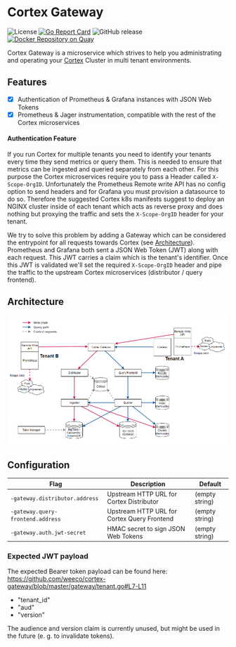 # Cortex Gateway

![License](https://img.shields.io/github/license/weeco/cortex-gateway.svg?color=blue)
[![Go Report Card](https://goreportcard.com/badge/github.com/weeco/cortex-gateway)](https://goreportcard.com/report/github.com/weeco/cortex-gateway)
![GitHub release](https://img.shields.io/github/release-pre/weeco/cortex-gateway.svg)
[![Docker Repository on Quay](https://quay.io/repository/weeco/cortex-gateway/status "Docker Repository on Quay")](https://quay.io/repository/weeco/cortex-gateway)

Cortex Gateway is a microservice which strives to help you administrating and operating your [Cortex](https://github.com/cortexproject/cortex) Cluster in multi tenant environments.

## Features

- [x] Authentication of Prometheus & Grafana instances with JSON Web Tokens
- [x] Prometheus & Jager instrumentation, compatible with the rest of the Cortex microservices

#### Authentication Feature

If you run Cortex for multiple tenants you need to identify your tenants every time they send metrics or query them. This is needed to ensure that metrics can be ingested and queried separately from each other. For this purpose the Cortex microservices require you to pass a Header called `X-Scope-OrgID`. Unfortunately the Prometheus Remote write API has no config option to send headers and for Grafana you must provision a datasource to do so. Therefore the suggested Cortex k8s manifests suggest to deploy an NGINX cluster inside of each tenant which acts as reverse proxy and does nothing but proxying the traffic and sets the `X-Scope-OrgID` header for your tenant.

We try to solve this problem by adding a Gateway which can be considered the entrypoint for all requests towards Cortex (see [Architecture](#architecture)). Prometheus and Grafana both sent a JSON Web Token (JWT) along with each request. This JWT carries a claim which is the tenant's identifier. Once this JWT is validated we'll set the required `X-Scope-OrgID` header and pipe the traffic to the upstream Cortex microservices (distributor / query frontend).

## Architecture

![Cortex Gateway Architecture](./docs/imgs/architecture.png)

## Configuration

| Flag | Description | Default |
| --- | --- | --- |
| `-gateway.distributor.address` | Upstream HTTP URL for Cortex Distributor | (empty string) |
| `-gateway.query-frontend.address` | Upstream HTTP URL for Cortex Query Frontend | (empty string) |
| `-gateway.auth.jwt-secret` | HMAC secret to sign JSON Web Tokens | (empty string) |

### Expected JWT payload

The expected Bearer token payload can be found here: https://github.com/weeco/cortex-gateway/blob/master/gateway/tenant.go#L7-L11

- "tenant_id"
- "aud"
- "version"

The audience and version claim is currently unused, but might be used in the future (e. g. to invalidate tokens).
